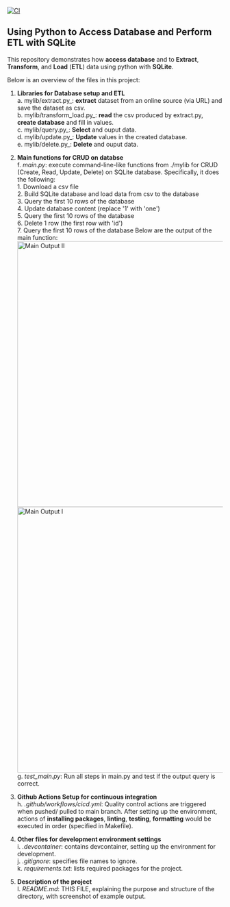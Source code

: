 [![CI](https://github.com/nogibjj/SQLite_YCLiu/actions/workflows/cicd.yml/badge.svg)](https://github.com/nogibjj/SQLite_YCLiu/actions/workflows/cicd.yml)
## Using Python to Access Database and Perform ETL with SQLite

This repository demonstrates how **access database** and to **Extract**, **Transform**, and **Load** (**ETL**) data using python with **SQLite**.

Below is an overview of the files in this project:

1. **Libraries for Database setup and ETL**
   <br>a. mylib/extract.py_: **extract** dataset from an online source (via URL) and save the dataset as csv.
   <br>b. mylib/transform_load.py_: **read** the csv produced by extract.py, **create database** and fill in values.
   <br>c. mylib/query.py_: **Select** and ouput data.
   <br>d. mylib/update.py_: **Update** values in the created database.
   <br>e. mylib/delete.py_: **Delete** and ouput data.
   

3. **Main functions for CRUD on databse**
   <br>f. _main.py_: execute command-line-like functions from ./mylib for CRUD (Create, Read, Update, Delete) on SQLite database. Specifically, it does the following:
<br>       1. Download a csv file
<br>       2. Build SQLite database and load data from csv to the database
<br>       3. Query the first 10 rows of the database
<br>       4. Update database content (replace '1' with 'one')
<br>       5. Query the first 10 rows of the database
<br>       6. Delete 1 row (the first row with 'id')
<br>       7. Query the first 10 rows of the database
          Below are the output of the main function:
     <img width="620" alt="Main Output II" src="https://github.com/nogibjj/SQLite_YCLiu/assets/46064664/203ba72a-ddf6-44d9-b3e9-e951d3fcaa2d">
     <img width="620" alt="Main Output I" src="https://github.com/nogibjj/SQLite_YCLiu/assets/46064664/058c8478-688d-4888-a302-65296780720f">
   <br>g. _test_main.py_: Run all steps in main.py and test if the output query is correct.
   
4. **Github Actions Setup for continuous integration**
  <br>h. _.github/workflows/cicd.yml_: Quality control actions are triggered when pushed/ pulled to main branch. After setting up the environment, actions of **installing packages**, **linting**, **testing**, **formatting** would be executed in order (specified in Makefile). 

5. **Other files for development environment settings**
  <br>i. _.devcontainer_: contains devcontainer, setting up the environment for development.
  <br>j. _.gitignore_: specifies file names to ignore.
  <br>k. _requirements.txt_: lists required packages for the project.

6. **Description of the project**
   <br>l. _README.md_: THIS FILE, explaining the purpose and structure of the directory, with screenshot of example output.



